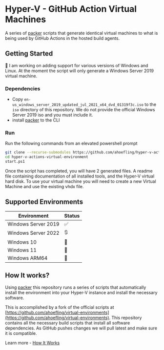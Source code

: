# Hyper-V - GitHub Action Virtual Machines
A series of [packer](https://github.com/hashicorp/packer) scripts that generate identical virtual machines to what is being used by GitHub Actions in the hosted build agents.

## Getting Started
🚧 I am working on adding support for various versions of Windows and Linux. At the moment the script will only generate a Windows Server 2019 virtual machine.

### Dependencies
* Copy `en-us_windows_server_2019_updated_jul_2021_x64_dvd_01319f3c.iso` to the `iso` directory of this repository. We do not provide the official Windows Server 2019 iso and you must include it.
* install [packer](https://github.com/hashicorp/packer) to the CLI

### Run
Run the following commands from an elevated powershell prompt
```bash
git clone --recurse-submodules https://github.com/ahoefling/hyper-v-actions-virtual-environment
cd hyper-v-actions-virtual-environment
start.ps1
```
Once the script has completed, you will have 2 generated files. A readme file containing documentation of all installed tools, and the Hyper-V virtual hard disk. To use your virtual machine you will need to create a new Virtual Machine and use the existing vhdx file.

## Supported Environments
| Environment         | Status |
|---------------------|--------|
| Windows Server 2019 | ✅ |
| Windows Server 2022 | 🔃 |
| Windows 10          | 🚧 |
| Windows 11          | 🚧 |
| Windows ARM64       | 🚧 |

## How It works?
Using [packer](https://github.com/hashicorp/packer) this repository runs a series of scripts that automatically install the environment into your Hyper-V instance and install the necessary software.

This is accomplished by a fork of the official scripts at [https://github.com/ahoefling/virtual-environments](https://github.com/ahoefling/virtual-environments). This repository contains all the necessary build scripts that install all software dependencies. As GitHub pushes changes we will pull latest and make sure it is compatible.

Learn more - [How It Works](HOW_IT_WORKS.md)

